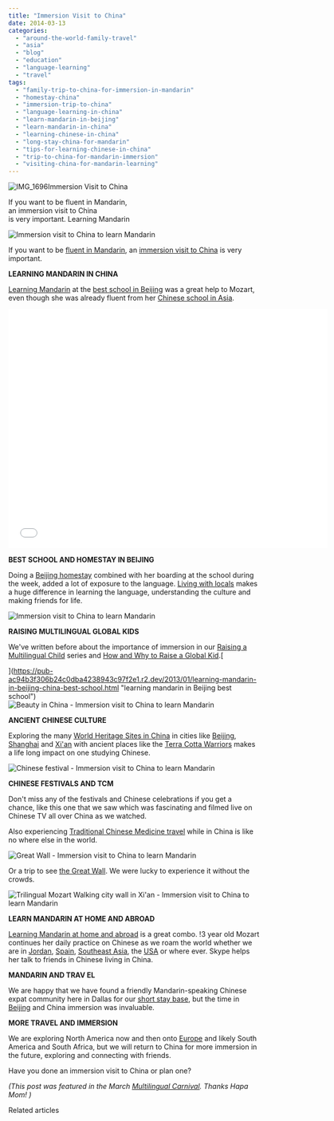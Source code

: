 ```yaml
---
title: "Immersion Visit to China"
date: 2014-03-13
categories: 
  - "around-the-world-family-travel"
  - "asia"
  - "blog"
  - "education"
  - "language-learning"
  - "travel"
tags: 
  - "family-trip-to-china-for-immersion-in-mandarin"
  - "homestay-china"
  - "immersion-trip-to-china"
  - "language-learning-in-china"
  - "learn-mandarin-in-beijing"
  - "learn-mandarin-in-china"
  - "learning-chinese-in-china"
  - "long-stay-china-for-mandarin"
  - "tips-for-learning-chinese-in-china"
  - "trip-to-china-for-mandarin-immersion"
  - "visiting-china-for-mandarin-learning"
---
```


![IMG_1696](https://pub-ac94b3f306b24c0dba4238943c97f2e1.r2.dev/6a00e5502a9507883301a3fccfb619970b.jpg)Immersion Visit to China  
  
If you want to be fluent in Mandarin,  
an immersion visit to China  
is very important. Learning Mandarin

<!--more-->  
  
![Immersion visit to China to learn Mandarin](https://pub-ac94b3f306b24c0dba4238943c97f2e1.r2.dev/6a00e5502a9507883301a3fcd3ce74970b.png)  
  
If you want to be [fluent in Mandarin](https://pub-ac94b3f306b24c0dba4238943c97f2e1.r2.dev/2013/06/fluent-mandarin.html "fluent in Mandarin how-to"), an [immersion visit to China](https://pub-ac94b3f306b24c0dba4238943c97f2e1.r2.dev/2012/11/visiting-china-and-dragons.html "immersion visit to China") is very important.  
  
**LEARNING MANDARIN IN CHINA**  
  
[Learning Mandarin](https://pub-ac94b3f306b24c0dba4238943c97f2e1.r2.dev/2012/11/mandarin-immersion-in-china.html "learning Mandarin in Beijing") at the [best school in Beijing](https://pub-ac94b3f306b24c0dba4238943c97f2e1.r2.dev/2013/01/learning-mandarin-in-beijing-china-best-school.html "learning mandarin in Beijing best school") was a great help to Mozart, even though she was already fluent from her [Chinese school in Asia](https://pub-ac94b3f306b24c0dba4238943c97f2e1.r2.dev/2012/06/why-learn-mandarin-in-tropical-asia-penang.html "chinese school in Asia").  
  

<iframe allowfullscreen frameborder="0" height="480" src="//www.youtube.com/embed/OOUsbPWb7eM?rel=0" width="640"></iframe>

  
  
**BEST SCHOOL AND HOMESTAY IN BEIJING**  
  
Doing a [Beijing homestay](https://pub-ac94b3f306b24c0dba4238943c97f2e1.r2.dev/2013/01/best-homestay-living-with-a-family-in-china.html "best beijing homestay") combined with her boarding at the school during the week, added a lot of exposure to the language. [Living with locals](https://pub-ac94b3f306b24c0dba4238943c97f2e1.r2.dev/2013/01/homestay-china-living-with-locals-whats-it-like-.html "homestay China - living with locals") makes a huge difference in learning the language, understanding the culture and making friends for life.  
  
![Immersion visit to China to learn Mandarin](https://pub-ac94b3f306b24c0dba4238943c97f2e1.r2.dev/6a00e5502a9507883301a51183b306970c.png)  
  
**RAISING MULTILINGUAL GLOBAL KIDS**  
  
We've written before about the importance of immersion in our [Raising a Multilingual Child](https://pub-ac94b3f306b24c0dba4238943c97f2e1.r2.dev/2011/06/how-to-raise-a-bilingual-or-multi-lingual-child.html "raising a multilingual child") series and [How and Why to Raise a Global Kid](https://pub-ac94b3f306b24c0dba4238943c97f2e1.r2.dev/2011/07/how-to-and-why-raise-a-global-kid.html "why raise a global kid").[  
  
](https://pub-ac94b3f306b24c0dba4238943c97f2e1.r2.dev/2013/01/learning-mandarin-in-beijing-china-best-school.html "learning mandarin in Beijing best school")  
![Beauty in China - Immersion visit to China to learn Mandarin](https://pub-ac94b3f306b24c0dba4238943c97f2e1.r2.dev/6a00e5502a9507883301a51183b323970c.png)  
  
**ANCIENT CHINESE CULTURE**  
  
Exploring the many [World Heritage Sites in China](http://whc.unesco.org/en/statesparties/CN/ "world heritage sites") in cities like [Beijing](https://pub-ac94b3f306b24c0dba4238943c97f2e1.r2.dev/2012/11/forbidden-city-and-beijings-best.html "best of Beijing travel"), [Shanghai](https://pub-ac94b3f306b24c0dba4238943c97f2e1.r2.dev/2012/11/shanghai-with-kids.html "Shanghai with kids") and [Xi'an](https://pub-ac94b3f306b24c0dba4238943c97f2e1.r2.dev/2012/12/making-friends-in-china-.html "Visiting Xian and making friends in China") with ancient places like the [Terra Cotta Warriors](https://pub-ac94b3f306b24c0dba4238943c97f2e1.r2.dev/2012/12/terracotta-army.html "terra cotta warriors") makes a life long impact on one studying Chinese.  
  
![Chinese festival - Immersion visit to China to learn Mandarin](https://pub-ac94b3f306b24c0dba4238943c97f2e1.r2.dev/6a00e5502a9507883301a3fcd3ceaa970b.png)  
  
**CHINESE FESTIVALS AND TCM**  
  
Don't miss any of the festivals and Chinese celebrations if you get a chance, like this one that we saw which was fascinating and filmed live on Chinese TV all over China as we watched.  
  
Also experiencing [Traditional Chinese Medicine travel](https://pub-ac94b3f306b24c0dba4238943c97f2e1.r2.dev/2013/04/traditional-chinese-medicine-travel-in-china.html "traditional chinese medicine travel") while in China is like no where else in the world.  
  
![Great Wall - Immersion visit to China to learn Mandarin](https://pub-ac94b3f306b24c0dba4238943c97f2e1.r2.dev/6a00e5502a9507883301a3fcd3ceca970b.png)  
  
Or a trip to see [the Great Wall](https://pub-ac94b3f306b24c0dba4238943c97f2e1.r2.dev/2012/12/the-great-wall-of-china.html "the great wall of china"). We were lucky to experience it without the crowds.  
  
![Trilingual Mozart Walking city wall in Xi'an - Immersion visit to China to learn Mandarin](https://pub-ac94b3f306b24c0dba4238943c97f2e1.r2.dev/6a00e5502a9507883301a3fcd3cf03970b.png)  
  
**LEARN MANDARIN AT HOME AND ABROAD**  
  
[Learning Mandarin at home and abroad](https://pub-ac94b3f306b24c0dba4238943c97f2e1.r2.dev/2012/02/mandarin-chinese-learning-at-home-and-abroad.html "learning mandarin at home and abroad") is a great combo. !3 year old Mozart continues her daily practice on Chinese as we roam the world whether we are in [Jordan](https://pub-ac94b3f306b24c0dba4238943c97f2e1.r2.dev/2011/06/family-vacation-petra-wow-.html "Petra family travel"), [Spain](https://pub-ac94b3f306b24c0dba4238943c97f2e1.r2.dev/2010/06/family-travel-tips-in-spains-costa-del-sol-countryside-adventures-mediterranean-beaches-photography-.html "spain travel tips"), [Southeast Asia](https://pub-ac94b3f306b24c0dba4238943c97f2e1.r2.dev/2012/09/stunning-kek-lok-si-largest-buddhist-temple-in-se-asia.html "southeast Asia"), the [USA](https://pub-ac94b3f306b24c0dba4238943c97f2e1.r2.dev/2009/09/family-travel-photo-nyc-usa-metropolitan-museum-of-art-egyptian.html "USA travel NYC Met") or where ever. Skype helps her talk to friends in Chinese living in China.  
  
**MANDARIN AND TRAV EL**  
  
We are happy that we have found a friendly Mandarin-speaking Chinese expat community here in Dallas for our [short stay base](https://pub-ac94b3f306b24c0dba4238943c97f2e1.r2.dev/2014/02/best-extended-stay-hotel-in-dallas-hawthorn-suites-addison-galleria.html "Dallas short stay base"), but the time in [Beijing](https://pub-ac94b3f306b24c0dba4238943c97f2e1.r2.dev/2012/12/family-travel-beijing-tiananmen-square.html "family travel beijing") and China immersion was invaluable.   
  
**MORE TRAVEL AND IMMERSION**  
  
We are exploring North America now and then onto [Europe](https://pub-ac94b3f306b24c0dba4238943c97f2e1.r2.dev/2012/02/5-best-european-family-vacations.html "best europe family vacations") and likely South America and South Africa, but we will return to China for more immersion in the future, exploring and connecting with friends.  
  
Have you done an immersion visit to China or plan one?  
  
_(This post was featured in the March [Multilingual Carnival](http://hapamom.com/march-multilingual-carnival-how-immersion-programs-can-help-with-both-language-and-culture/ "Mulitlingual carnival "). Thanks Hapa Mom! )_

Related articles

